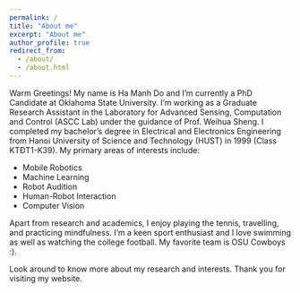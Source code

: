 ```yaml
---
permalink: /
title: "About me"
excerpt: "About me"
author_profile: true
redirect_from: 
  - /about/
  - /about.html
---
```

Warm Greetings! My name is Ha Manh Do and I’m currently a PhD Candidate at Oklahoma State University. I’m working as a Graduate Research Assistant in the Laboratory for Advanced Sensing, Computation and Control (ASCC Lab) under the guidance of Prof. Weihua Sheng. I completed my bachelor’s degree in Electrical and Electronics Engineering from Hanoi University of Science and Technology (HUST) in 1999 (Class KTĐT1-K39). My primary areas of interests include:

* Mobile Robotics
* Machine Learning
* Robot Audition
* Human-Robot Interaction
* Computer Vision

Apart from research and academics, I enjoy playing the tennis, travelling, and practicing mindfulness. I’m a keen sport enthusiast and I love swimming as well as watching the college football. My favorite team is OSU Cowboys :).

Look around to know more about my research and interests. Thank you for visiting my website.
